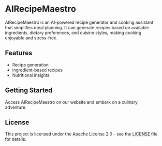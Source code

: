 # AIRecipeMaestro

AIRecipeMaestro is an AI-powered recipe generator and cooking assistant that simplifies meal planning. It can generate recipes based on available ingredients, dietary preferences, and cuisine styles, making cooking enjoyable and stress-free.

## Features
- Recipe generation
- Ingredient-based recipes
- Nutritional insights

## Getting Started
Access AIRecipeMaestro on our website and embark on a culinary adventure.

## License
This project is licensed under the Apache License 2.0 - see the [LICENSE](LICENSE) file for details.
